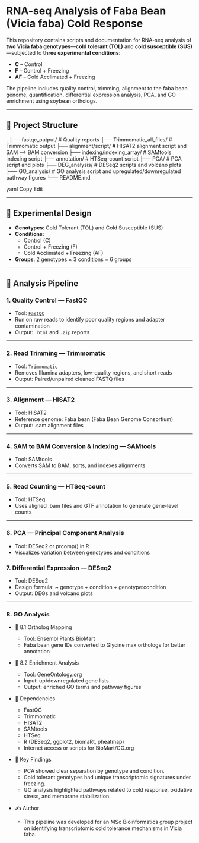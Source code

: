 # RNA-seq Analysis of Faba Bean (Vicia faba) Cold Response

This repository contains scripts and documentation for RNA-seq analysis of **two Vicia faba genotypes**—**cold tolerant (TOL)** and **cold susceptible (SUS)**—subjected to **three experimental conditions**:

- **C** – Control
- **F** – Control + Freezing
- **AF** – Cold Acclimated + Freezing

The pipeline includes quality control, trimming, alignment to the faba bean genome, quantification, differential expression analysis, PCA, and GO enrichment using soybean orthologs.

---

## 📂 Project Structure

.
├── fastqc_output/ # Quality reports
├── Trimmomatic_all_files/ # Trimmomatic output
├── alignment/script/ # HISAT2 alignment script and SAM --> BAM conversion
├── indexing/indexing_array/ # SAMtools indexing script
├── annotation/ # HTSeq-count script 
├── PCA/ # PCA script and plots
├── DEG_analysis/ # DESeq2 scripts and volcano plots
├── GO_analysis/ # GO analysis script and upregulated/downregulated pathway figures
└── README.md

yaml
Copy
Edit

---

## 🧪 Experimental Design

- **Genotypes**: Cold Tolerant (TOL) and Cold Susceptible (SUS)
- **Conditions**:
  - Control (C)
  - Control + Freezing (F)
  - Cold Acclimated + Freezing (AF)
- **Groups**: 2 genotypes × 3 conditions = 6 groups

---

## 🔬 Analysis Pipeline

### 1. Quality Control — FastQC

- Tool: [`FastQC`](https://www.bioinformatics.babraham.ac.uk/projects/fastqc/)
- Run on raw reads to identify poor quality regions and adapter contamination
- Output: `.html` and `.zip` reports

---

### 2. Read Trimming — Trimmomatic

- Tool: [`Trimmomatic`](http://www.usadellab.org/cms/?page=trimmomatic)
- Removes Illumina adapters, low-quality regions, and short reads
- Output: Paired/unpaired cleaned FASTQ files

--- 

### 3. Alignment — HISAT2

- Tool: HISAT2
- Reference genome: Faba bean (Faba Bean Genome Consortium)
- Output: .sam alignment files

--- 

### 4. SAM to BAM Conversion & Indexing — SAMtools

- Tool: SAMtools
- Converts SAM to BAM, sorts, and indexes alignments

--- 

### 5. Read Counting — HTSeq-count

- Tool: HTSeq
- Uses aligned .bam files and GTF annotation to generate gene-level counts

---

### 6. PCA — Principal Component Analysis

- Tool: DESeq2 or prcomp() in R
- Visualizes variation between genotypes and conditions

### 7. Differential Expression — DESeq2

- Tool: DESeq2
- Design formula: ~ genotype + condition + genotype:condition
- Output: DEGs and volcano plots

---

### 8. GO Analysis

- 🧬 8.1 Ortholog Mapping
    - Tool: Ensembl Plants BioMart
    - Faba bean gene IDs converted to Glycine max orthologs for better annotation

- 🌱 8.2 Enrichment Analysis
    - Tool: GeneOntology.org
    - Input: up/downregulated gene lists
    - Output: enriched GO terms and pathway figures

- 📎 Dependencies
    - FastQC
    - Trimmomatic
    - HISAT2
    - SAMtools
    - HTSeq
    - R (DESeq2, ggplot2, biomaRt, pheatmap)
    - Internet access or scripts for BioMart/GO.org

- 🧠 Key Findings
    - PCA showed clear separation by genotype and condition.
    - Cold tolerant genotypes had unique transcriptomic signatures under freezing.
    - GO analysis highlighted pathways related to cold response, oxidative stress, and membrane stabilization.

- ✍️ Author
    - This pipeline was developed for an MSc Bioinformatics group project on identifying transcriptomic cold tolerance mechanisms in Vicia faba.


